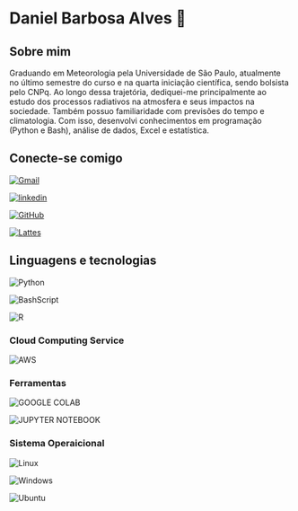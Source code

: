 

# Daniel Barbosa Alves  👋

##  Sobre mim

Graduando em Meteorologia pela Universidade de São Paulo, atualmente no último semestre do curso e na quarta iniciação científica, sendo bolsista pelo CNPq. Ao longo dessa trajetória, dediquei-me principalmente ao estudo dos processos radiativos na atmosfera e seus impactos na sociedade. Também possuo familiaridade com previsões do tempo e climatologia. Com isso, desenvolvi conhecimentos em programação (Python e Bash), análise de dados, Excel e estatística.
##  Conecte-se comigo

[![Gmail](https://img.shields.io/badge/Gmail-333333?style=for-the-badge&logo=gmail&logoColor=red)](mailto:danielbarbosaalves@usp.br)

[![linkedin](https://img.shields.io/badge/linkedin-0A66C2?style=for-the-badge&logo=linkedin&logoColor=white)](https://www.linkedin.com/in/daniel-barbosa-alves-414a4021a/)

[![GitHub](https://img.shields.io/badge/GitHub-100000?style=for-the-badge&logo=github&logoColor=white)](https://github.com/Daniel-AlvesS)

[![Lattes](https://img.shields.io/badge/Lattes-87CEEB?style=for-the-badge&logo=&logoColor=white)](http://lattes.cnpq.br/2154844517193886)

##  Linguagens e tecnologias

![Python](https://img.shields.io/badge/python-3670A0?style=for-the-badge&logo=python&logoColor=ffdd54)

![BashScript](https://img.shields.io/badge/bash%20script-0101?style=flat&logo=gnubash&logoColor=%23FFFFFF&labelColor=%23000000)

![R](https://img.shields.io/badge/R-276DC3?style=for-the-badge&logo=r&logoColor=white)


### Cloud Computing Service

![AWS](https://img.shields.io/badge/AWS-000.svg?style=for-the-badge&logo=amazon-aws&logoColor=white)



### Ferramentas
![GOOGLE COLAB](https://img.shields.io/badge/google%20Colab-FF8C00.svg?style=for-the-badge&logo=amazon-aws&logoColor=white)

![JUPYTER NOTEBOOK](https://img.shields.io/badge/JUPYTER%20NOTEBOOK-E9967A.svg?style=for-the-badge&logo=amazon-aws&logoColor=white)


### Sistema Operaicional
![Linux](https://img.shields.io/badge/Linux-000?style=for-the-badge&logo=linux&logoColor=FCC624)

![Windows](https://img.shields.io/badge/Windows-000?style=for-the-badge&logo=windows&logoColor=2CA5E0)


![Ubuntu](https://img.shields.io/badge/Ubuntu-35495E?style=for-the-badge&logo=ubuntu&logoColor=2CA5E0)
